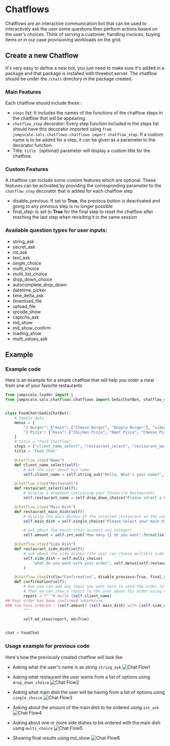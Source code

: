 # Chatflows


Chatflows are an interactive communication bot that can be used to interactively ask the user some questions then perform actions based on the user's choices. Think of serving a customer, handling invoices, buying items or in our case provisioning workloads on the grid.

## Create a new Chatflow

It's very easy to define a new bot, you just need to make sure it's added in a package and that package is installed with threebot server. The chatflow should be under the `/chats` directory in the package created.

### Main Features
Each chatflow should include these :
- `steps` list:
    It includes the names of the functions of the chatflow steps in the chatflow that will be appearing.
- `chatflow_step` decorator:
    Every step function included in the steps list should have this decorator imported using `from jumpscale.sals.chatflows.chatflows import chatflow_step`. If a custom name is to be added for a step, it can be given as a parameter to the decorator function.
- Title:
    `title ` (optional) parameter will display a custom title for the chatflow.

### Custom Features

A chatflow can include some custom features which are optional. These features can be activated by providing the corresponding parameter to the `chatflow_step` decorator that is added for each chatflow step

- disable_previous:
    If set to **True**, the previous button is deactivated and going to any previous step is no longer possible
- final_step:
    Is set to **True** for the final step to reset the chatflow after reaching the last step when revisiting it in the same session

### Available question types for user inputs:

- string_ask
- secret_ask
- int_ask
- text_ask
- single_choice
- multi_choice
- multi_list_choice
- drop_down_choice
- autocomplete_drop_down
- datetime_picker
- time_delta_ask
- download_file
- upload_file
- qrcode_show
- captcha_ask
- md_show
- md_show_confirm
- loading_show
- multi_values_ask


## Example

### Example code
Here is an example for a simple chatflow that will help you order a meal from one of your favorite restaurants

```python
from jumpscale.loader import j
from jumpscale.sals.chatflows.chatflows import GedisChatBot, chatflow_step


class FoodChat(GedisChatBot):
    # Sample data
    menus = {
        "3 Burger": {"main": ["Cheese Burger", "Douple Burger"], "sides": ["fries", "Onion rings"]},
        "3 Pizza": {"main": ["Chicken Pizza", "Beef Pizza", "Cheese Pizza"], "sides": ["fries", "Cheese"]},
    }
    # title = "Food Chatflow"
    steps = ["client_name_select", "restaurant_select", "restaurant_main_dish", "restaurant_side_dish", "confirmation"]
    title = 'Food Chat'

    @chatflow_step("Name")
    def client_name_select(self):
        # Ask the user about his name
        self.client_name = self.string_ask("Hello, What's your name?", required=True)

    @chatflow_step("Restaurant")
    def restaurant_select(self):
        # display a dropdown containing your favourite Restaurants
        self.restaurant_name = self.drop_down_choice("Please select a Resturant", list(self.menus.keys()))

    @chatflow_step("Main Dish")
    def restaurant_main_dish(self):
        # display the main dishes of the selected restaurant so the user can choose only one dish
        self.main_dish = self.single_choice("Please Select your main dish", self.menus[self.restaurant_name]["main"])

        # ask about the mount (this accepts any integer)
        self.amount = self.int_ask("How many {} do you want".format(self.main_dish))

    @chatflow_step("Side Dish")
    def restaurant_side_dish(self):
        # ask about the side dishes (the user can choose multible side dishes)
        self.side_dish = self.multi_choice(
            "what do you want with your order", self.menus[self.restaurant_name]["sides"]
        )

    @chatflow_step(title="Confirmation", disable_previous=True, final_step=True)
    def confirmation(self):
        # Now you can add any logic you want here to send the order to the restaurant
        # Then we can show a report to the user about his order using md format
        report = f"""# Hello {self.client_name}
## Your order has been confirmed \n\n<br>\n
### You have ordered : {self.amount} {self.main_dish} with {self.side_dish}
        """

        self.md_show(report, md=True)


chat = FoodChat

```

### Usage example for previous code
<!-- # TODO  Describe chatflows more include step configurations like last step and previous-->

Here's how the previously created chatflow will look like

- Asking what the user's name is as string `string_ask`
![Chat Flow1](./img/chat1.png)

- Asking what restaurant the user wants from a list of options using `drop_down_choice`
![Chat Flow2](./img/chat2.png)

- Asking what main dish the user will be having from a list of options using `single_choice`
![Chat Flow3](./img/chat3.png)

- Asking about the amount of the main dish to be ordered using `int_ask`
![Chat Flow4](./img/chat4.png)

- Asking about one or more side dishes to be ordered with the main dish using `multi_choice`
![Chat Flow5](./img/chat5.png)

- Showing final results using md_show
![Chat Flow6](./img/chat6.png)



